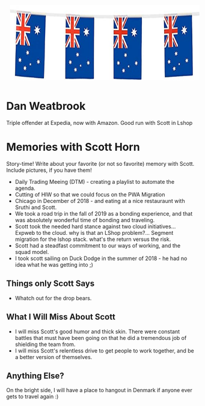 <img src="/images/aussie.jpg" alt="A Flag" style="float:center; margin:10px;" width="100%" height="200"/>

# Dan Weatbrook
Triple offender at Expedia, now with Amazon.  Good run with Scott in Lshop

# Memories with Scott Horn

Story-time! Write about your favorite (or not so favorite) memory with Scott. Include pictures, if you have them!

* Daily Trading Meeing (DTM) - creating a playlist to automate the agenda.
* Cutting of HIW so that we could focus on the PWA Migration
* Chicago in December of 2018 - and eating at a nice restauraunt with Sruthi and Scott.
* We took a road trip in the fall of 2019 as a bonding experience, and that was absolutely wonderful time of bonding and traveling.  
* Scott took the needed hard stance against two cloud initiatives...  Expweb to the cloud.  why is that an LShop problem?...   Segment migration for the lshop stack.  what's the return versus the risk.
* Scott had a steadfast commitment to our ways of working, and the squad model.
* I took scott sailing on Duck Dodge in the summer of 2018 - he had no idea what he was getting into ;)


## Things only Scott Says

- Whatch out for the drop bears.

## What I Will Miss About Scott
- I will miss Scott's good humor and thick skin.  There were constant battles that must have been going on that he did a tremendous job of shielding the team from.
- I will miss Scott's relentless drive to get people to work together, and be a better version of themselves.


## Anything Else?
On the bright side, I will have a place to hangout in Denmark if anyone ever gets to travel again :)
